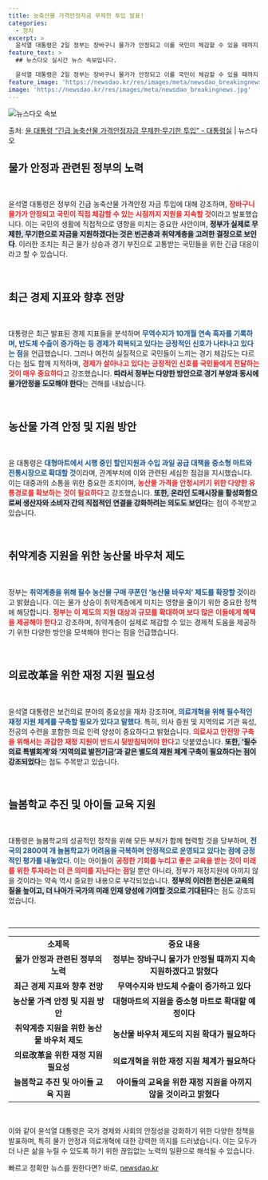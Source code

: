 ```yaml
---
title: 농축산물 가격안정자금 무제한 투입 발표!
categories:
  - 정치
excerpt: >
  윤석열 대통령은 2일 정부는 장바구니 물가가 안정되고 이를 국민이 체감할 수 있을 때까지 긴급 농축산물 가격…
feature_text: >
  ## 뉴스다오 실시간 뉴스 속보입니다.

  윤석열 대통령은 2일 정부는 장바구니 물가가 안정되고 이를 국민이 체감할 수 있을 때까지 긴급 농축산물 가격…
feature_image: 'https://newsdao.kr/res/images/meta/newsdao_breakingnews.jpg'
image: 'https://newsdao.kr/res/images/meta/newsdao_breakingnews.jpg'
---
```


![뉴스다오 속보](https://newsdao.kr/res/images/meta/newsdao_breakingnews.jpg)

<p>출처: <a href="https://newsdao.kr/3486" rel="dofollow">윤 대통령 “긴급 농축산물 가격안정자금 무제한·무기한 투입” - 대통령실</a> | 뉴스다오</p>

<h2 data-ke-size="size26">물가 안정과 관련된 정부의 노력</h2>

<p data-ke-size="size16">&nbsp;</p>

윤석열 대통령은 정부의 긴급 농축산물 가격안정 자금 투입에 대해 강조하며, <b><span style="color: #ee2323;">장바구니 물가가 안정되고 국민이 직접 체감할 수 있는 시점까지 지원을 지속할 것</span></b>이라고 발표했습니다. 이는 국민의 생활에 직접적으로 영향을 미치는 중요한 사안이며, <b><span style="background-color: #21538527;">정부가 실제로 무제한, 무기한으로 자금을 지원하겠다는 것은 빈곤층과 취약계층을 고려한 결정으로 보인다</span></b>. 이러한 조치는 최근 물가 상승과 경기 부진으로 고통받는 국민들을 위한 긴급 대응이라고 할 수 있습니다.

<p data-ke-size="size16">&nbsp;</p>

<h2 data-ke-size="size26">최근 경제 지표와 향후 전망</h2>

<p data-ke-size="size16">&nbsp;</p>

대통령은 최근 발표된 경제 지표들을 분석하며 <b><span style="color: #1a5490;">무역수지가 10개월 연속 흑자를 기록하며, 반도체 수출이 증가하는 등 경제가 회복되고 있다는 긍정적인 신호가 나타나고 있다는 점</span></b>을 언급했습니다. 그러나 여전히 실질적으로 국민들이 느끼는 경기 체감도는 다르다는 점도 함께 지적하며, <b><span style="color: #ee2323;">경제가 살아나고 있다는 긍정적인 신호를 국민들에게 전달하는 것이 매우 중요하다</span></b>고 강조했습니다. <b><span style="background-color: #21538527;">따라서 정부는 다양한 방안으로 경기 부양과 동시에 물가안정을 도모해야 한다</span></b>는 견해를 내놨습니다.

<p data-ke-size="size16">&nbsp;</p>

<h2 data-ke-size="size26">농산물 가격 안정 및 지원 방안</h2>

<p data-ke-size="size16">&nbsp;</p>

윤 대통령은 <b><span style="color: #1a5490;">대형마트에서 시행 중인 할인지원과 수입 과일 공급 대책을 중소형 마트와 전통시장으로 확대할 것</span></b>이라며, 관계부처에 이와 관련된 세심한 점검을 지시했습니다. 이는 대중과의 소통을 위한 중요한 조치이며, <b><span style="color: #ee2323;">농산물 가격을 안정시키기 위한 다양한 유통경로를 확보하는 것이 필요하다</span></b>고 강조했습니다. <b><span style="background-color: #21538527;">또한, 온라인 도매시장을 활성화함으로써 생산자와 소비자 간의 직접적인 연결을 강화하려는 의도도 보인다</span></b>는 점이 주목받고 있습니다.

<p data-ke-size="size16">&nbsp;</p>

<h2 data-ke-size="size26">취약계층 지원을 위한 농산물 바우처 제도</h2>

<p data-ke-size="size16">&nbsp;</p>

정부는 <b><span style="color: #1a5490;">취약계층을 위해 필수 농산물 구매 쿠폰인 ‘농산물 바우처’ 제도를 확장할 것</span></b>이라고 밝혔습니다. 이는 물가 상승이 취약계층에게 미치는 영향을 줄이기 위한 중요한 정책 에 해당합니다. <b><span style="color: #ee2323;">정부는 이 제도의 지원 대상과 규모를 확대하여 보다 많은 이들에게 혜택을 제공해야 한다</span></b>고 강조하며, 취약계층이 실제로 체감할 수 있는 경제적 도움을 제공하기 위한 다양한 방안을 모색해야 한다는 점을 언급했습니다.

<p data-ke-size="size16">&nbsp;</p>

<h2 data-ke-size="size26">의료改革을 위한 재정 지원 필요성</h2>

<p data-ke-size="size16">&nbsp;</p>

윤석열 대통령은 보건의료 분야의 중요성을 재차 강조하며, <b><span style="color: #1a5490;">의료개혁을 위해 필수적인 재정 지원 체계를 구축할 필요가 있다고 말했다</span></b>. 특히, 의사 증원 및 지역의료 기관 육성, 전공의 수련을 포함한 의료 인력 양성이 중요하다고 밝혔습니다. <b><span style="color: #ee2323;">의료사고 안전망 구축을 위해서는 과감한 재정 지원이 반드시 뒷받침되어야 한다</span></b>고 덧붙였습니다. <b><span style="background-color: #21538527;">또한, ‘필수의료 특별회계’와 ‘지역의료 발전기금’과 같은 별도의 재원 체계 구축이 필요하다는 점이 강조되었다</span></b>는 점도 주목받고 있습니다.

<p data-ke-size="size16">&nbsp;</p>

<h2 data-ke-size="size26">늘봄학교 추진 및 아이들 교육 지원</h2>

<p data-ke-size="size16">&nbsp;</p>

대통령은 늘봄학교의 성공적인 정착을 위해 모든 부처가 함께 협력할 것을 당부하며, <b><span style="color: #1a5490;">전국의 2800여 개 늘봄학교가 어려움을 극복하며 안정적으로 운영되고 있다는 점에 긍정적인 평가를 내놓았다</span></b>. 이는 아이들이 <b><span style="color: #ee2323;">공정한 기회를 누리고 좋은 교육을 받는 것이 미래를 위한 투자라는 더 큰 의미를 지닌다는 점</span></b>일 뿐만 아니라, 정부가 재정지원에 아끼지 않을 것이라는 약속 역시 중요한 내용으로 부각되었습니다. <b><span style="background-color: #21538527;">정부의 이러한 헌신은 교육의 질을 높이고, 더 나아가 국가의 미래 인재 양성에 기여할 것으로 기대된다</span></b>는 점도 강조되었습니다.

<p data-ke-size="size16">&nbsp;</p>

<hr>

<table style="width: 100%; border-collapse: collapse;">
<tr>
<td style="text-align: center; height: 17px;"><b>소제목</b></td>
<td style="text-align: center; height: 17px;"><b>중요 내용</b></td>
</tr>
<tr>
<td style="text-align: center; height: 17px;"><b>물가 안정과 관련된 정부의 노력</b></td>
<td style="text-align: center; height: 17px;"><b>정부는 장바구니 물가가 안정될 때까지 지속 지원하겠다고 밝혔다</b></td>
</tr>
<tr>
<td style="text-align: center; height: 17px;"><b>최근 경제 지표와 향후 전망</b></td>
<td style="text-align: center; height: 17px;"><b>무역수지와 반도체 수출이 증가하고 있다</b></td>
</tr>
<tr>
<td style="text-align: center; height: 17px;"><b>농산물 가격 안정 및 지원 방안</b></td>
<td style="text-align: center; height: 17px;"><b>대형마트의 지원을 중소형 마트로 확대할 예정이다</b></td>
</tr>
<tr>
<td style="text-align: center; height: 17px;"><b>취약계층 지원을 위한 농산물 바우처 제도</b></td>
<td style="text-align: center; height: 17px;"><b>농산물 바우처 제도의 지원 확대가 필요하다</b></td>
</tr>
<tr>
<td style="text-align: center; height: 17px;"><b>의료改革을 위한 재정 지원 필요성</b></td>
<td style="text-align: center; height: 17px;"><b>의료개혁을 위한 재정 지원 체계가 필요하다</b></td>
</tr>
<tr>
<td style="text-align: center; height: 17px;"><b>늘봄학교 추진 및 아이들 교육 지원</b></td>
<td style="text-align: center; height: 17px;"><b>아이들의 교육을 위한 재정 지원을 아끼지 않을 것이라고 밝혔다</b></td>
</tr>
</table>

<p data-ke-size="size16">&nbsp;</p> 

이와 같이 윤석열 대통령은 국가 경제와 사회의 안정성을 강화하기 위한 다양한 정책을 발표하며, 특히 물가 안정과 의료개혁에 대한 강력한 의지를 드러냈습니다. 이는 모두가 더 나은 삶을 누릴 수 있도록 하기 위한 끊임없는 노력의 일환으로 해석될 수 있습니다. 

빠르고 정확한 뉴스를 원한다면? 바로, <a href="https://newsdao.kr" rel="dofollow">newsdao.kr</a>


